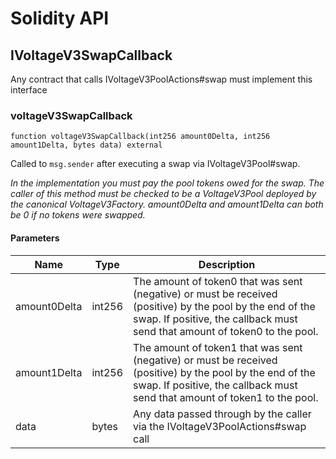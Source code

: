 # Solidity API

## IVoltageV3SwapCallback

Any contract that calls IVoltageV3PoolActions#swap must implement this interface

### voltageV3SwapCallback

```solidity
function voltageV3SwapCallback(int256 amount0Delta, int256 amount1Delta, bytes data) external
```

Called to `msg.sender` after executing a swap via IVoltageV3Pool#swap.

_In the implementation you must pay the pool tokens owed for the swap.
The caller of this method must be checked to be a VoltageV3Pool deployed by the canonical VoltageV3Factory.
amount0Delta and amount1Delta can both be 0 if no tokens were swapped._

#### Parameters

| Name | Type | Description |
| ---- | ---- | ----------- |
| amount0Delta | int256 | The amount of token0 that was sent (negative) or must be received (positive) by the pool by the end of the swap. If positive, the callback must send that amount of token0 to the pool. |
| amount1Delta | int256 | The amount of token1 that was sent (negative) or must be received (positive) by the pool by the end of the swap. If positive, the callback must send that amount of token1 to the pool. |
| data | bytes | Any data passed through by the caller via the IVoltageV3PoolActions#swap call |

